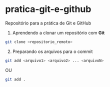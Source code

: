 # pratica-git-e-github
Repositório para a prática de Git e GitHub

1. Aprendendo a clonar um repositório com **Git**

```bash
git clone <repositorio_remoto>
```

2. Preparando os arquivos para o commit

```bash
git add <arquivo1> <arquivo2> ... <arquivoN>
```
OU
```bash
git add .
```

